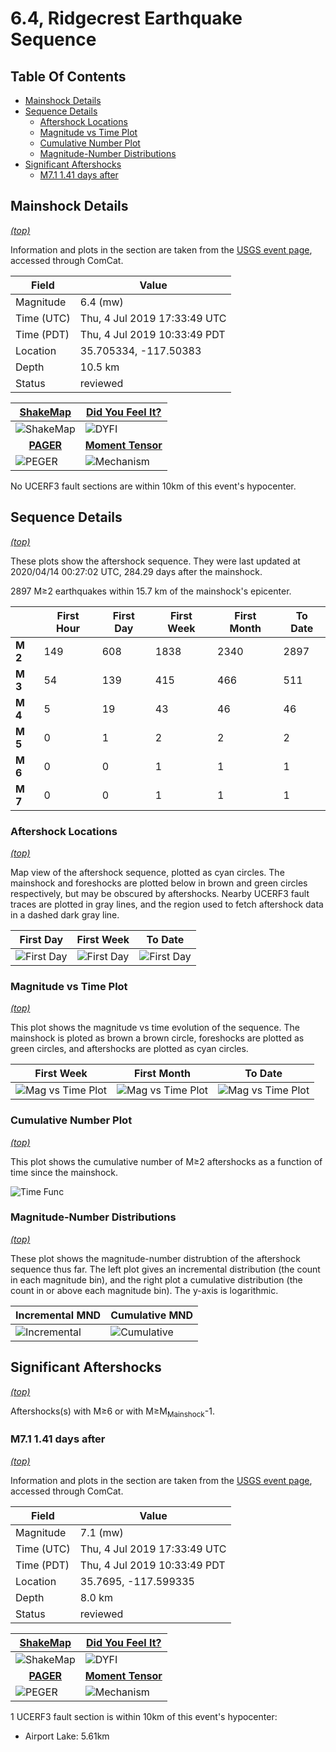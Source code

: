 # 6.4, Ridgecrest Earthquake Sequence

## Table Of Contents

* [Mainshock Details](#mainshock-details)
* [Sequence Details](#sequence-details)
  * [Aftershock Locations](#aftershock-locations)
  * [Magnitude vs Time Plot](#magnitude-vs-time-plot)
  * [Cumulative Number Plot](#cumulative-number-plot)
  * [Magnitude-Number Distributions](#magnitude-number-distributions)
* [Significant Aftershocks](#significant-aftershocks)
  * [M7.1 1.41 days after](#m71-141-days-after)

## Mainshock Details
*[(top)](#table-of-contents)*

Information and plots in the section are taken from the [USGS event page](https://earthquake.usgs.gov/earthquakes/eventpage/ci38443183), accessed through ComCat.

| Field | Value |
|-----|-----|
| Magnitude | 6.4 (mw) |
| Time (UTC) | Thu, 4 Jul 2019 17:33:49 UTC |
| Time (PDT) | Thu, 4 Jul 2019 10:33:49 PDT |
| Location | 35.705334, -117.50383 |
| Depth | 10.5 km |
| Status | reviewed |

| <center>**[ShakeMap](https://earthquake.usgs.gov/earthquakes/eventpage/ci38443183/shakemap/)**</center> | <center>**[Did You Feel It?](https://earthquake.usgs.gov/earthquakes/eventpage/ci38443183/dyfi/)**</center> |
|-----|-----|
| ![ShakeMap](resources/ci38443183_shakemap.jpg) | ![DYFI](resources/ci38443183_dyfi.jpg) |
| <center>**[PAGER](https://earthquake.usgs.gov/earthquakes/eventpage/ci38443183/pager/)**</center> | <center>**[Moment Tensor](https://earthquake.usgs.gov/earthquakes/eventpage/ci38443183/moment-tensor/)**</center> |
| ![PEGER](resources/ci38443183_pager.png) | ![Mechanism](resources/ci38443183_mechanism.jpg) |

No UCERF3 fault sections are within 10km of this event's hypocenter.

## Sequence Details
*[(top)](#table-of-contents)*

These plots show the aftershock sequence. They were last updated at 2020/04/14 00:27:02 UTC, 284.29 days after the mainshock.

2897 M&ge;2 earthquakes within 15.7 km of the mainshock's epicenter.


|  | First Hour | First Day | First Week | First Month | To Date |
|-----|-----|-----|-----|-----|-----|
| **M 2** | 149 | 608 | 1838 | 2340 | 2897 |
| **M 3** | 54 | 139 | 415 | 466 | 511 |
| **M 4** | 5 | 19 | 43 | 46 | 46 |
| **M 5** | 0 | 1 | 2 | 2 | 2 |
| **M 6** | 0 | 0 | 1 | 1 | 1 |
| **M 7** | 0 | 0 | 1 | 1 | 1 |
### Aftershock Locations
*[(top)](#table-of-contents)*

Map view of the aftershock sequence, plotted as cyan circles. The mainshock  and foreshocks are plotted below in brown and green circles respectively, but may be obscured by aftershocks. Nearby UCERF3 fault traces are plotted in gray lines, and the region used to fetch aftershock data in a dashed dark gray line.

| First Day | First Week | To Date |
|-----|-----|-----|
| ![First Day](resources/map_first_day.png) | ![First Day](resources/map_first_week.png) | ![First Day](resources/map_to_date.png) |

### Magnitude vs Time Plot
*[(top)](#table-of-contents)*

This plot shows the magnitude vs time evolution of the sequence. The mainshock is ploted as brown a brown circle, foreshocks are plotted as green circles, and aftershocks are plotted as cyan circles.

| First Week | First Month | To Date |
|-----|-----|-----|
| ![Mag vs Time Plot](resources/aftershocks_mag_vs_time_week.png) | ![Mag vs Time Plot](resources/aftershocks_mag_vs_time_month.png) | ![Mag vs Time Plot](resources/aftershocks_mag_vs_time.png) |

### Cumulative Number Plot
*[(top)](#table-of-contents)*

This plot shows the cumulative number of M&ge;2 aftershocks as a function of time since the mainshock.

![Time Func](resources/aftershocks_vs_time.png)

### Magnitude-Number Distributions
*[(top)](#table-of-contents)*

These plot shows the magnitude-number distrubtion of the aftershock sequence thus far. The left plot gives an incremental distribution (the count in each magnitude bin), and the right plot a cumulative distribution (the count in or above each magnitude bin). The y-axis is logarithmic.

| Incremental MND | Cumulative MND |
|-----|-----|
| ![Incremental](resources/aftershocks_mag_num_incremental.png) | ![Cumulative](resources/aftershocks_mag_num_cumulative.png) |

## Significant Aftershocks
*[(top)](#table-of-contents)*

Aftershocks(s) with M&ge;6 or with M&ge;M<sub>Mainshock</sub>-1.

### M7.1 1.41 days after
*[(top)](#table-of-contents)*

Information and plots in the section are taken from the [USGS event page](https://earthquake.usgs.gov/earthquakes/eventpage/ci38457511), accessed through ComCat.

| Field | Value |
|-----|-----|
| Magnitude | 7.1 (mw) |
| Time (UTC) | Thu, 4 Jul 2019 17:33:49 UTC |
| Time (PDT) | Thu, 4 Jul 2019 10:33:49 PDT |
| Location | 35.7695, -117.599335 |
| Depth | 8.0 km |
| Status | reviewed |

| <center>**[ShakeMap](https://earthquake.usgs.gov/earthquakes/eventpage/ci38457511/shakemap/)**</center> | <center>**[Did You Feel It?](https://earthquake.usgs.gov/earthquakes/eventpage/ci38457511/dyfi/)**</center> |
|-----|-----|
| ![ShakeMap](resources/ci38457511_shakemap.jpg) | ![DYFI](resources/ci38457511_dyfi.jpg) |
| <center>**[PAGER](https://earthquake.usgs.gov/earthquakes/eventpage/ci38457511/pager/)**</center> | <center>**[Moment Tensor](https://earthquake.usgs.gov/earthquakes/eventpage/ci38457511/moment-tensor/)**</center> |
| ![PEGER](resources/ci38457511_pager.png) | ![Mechanism](resources/ci38457511_mechanism.jpg) |

1 UCERF3 fault section is within 10km of this event's hypocenter:

* Airport Lake: 5.61km

